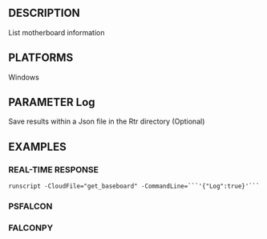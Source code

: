## DESCRIPTION
List motherboard information

## PLATFORMS
Windows

## PARAMETER Log
Save results within a Json file in the Rtr directory (Optional)

## EXAMPLES

### REAL-TIME RESPONSE
```
runscript -CloudFile="get_baseboard" -CommandLine=```'{"Log":true}'```
```
### PSFALCON

### FALCONPY
